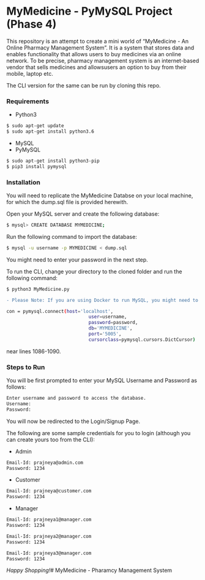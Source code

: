 # MyMedicine - PyMySQL Project (Phase 4)

This repository is an attempt to create a mini world of “MyMedicine - An Online Pharmacy Management System”.  It is a system that stores data and enables functionality that allows users to buy medicines via an online network.  To be precise, pharmacy management system is an internet-based vendor that sells medicines and allowsusers an option to buy from their mobile, laptop etc. 

The CLI version for the same can be run by cloning this repo.

### Requirements

* Python3
```sh
$ sudo apt-get update
$ sudo apt-get install python3.6
```
* MySQL
* PyMySQL
```sh
$ sudo apt-get install python3-pip
$ pip3 install pymysql
```

### Installation

You will need to replicate the MyMedicine Databse on your local machine, for which the dump.sql file is provided herewith.

Open your MySQL server and create the following database:

```sh
$ mysql> CREATE DATABASE MYMEDICINE;
```

Run the following command to import the database:

```sh
$ mysql -u username -p MYMEDICINE < dump.sql
```

You might need to enter your password in the next step.

To run the CLI, change your directory to the cloned folder and run the following command:

```sh
$ python3 MyMedicine.py
```

``` diff
- Please Note: If you are using Docker to run MySQL, you might need to first change your port to 5005 (or the port you use) by replacing the following lines for connecting the database in the MyMedicine.py file: 
```

```sh
con = pymysql.connect(host='localhost',
                              user=username,
                              password=password,
                              db='MYMEDICINE',
                              port='5005',
                              cursorclass=pymysql.cursors.DictCursor)
```

near lines 1086-1090.

### Steps to Run

You will be first prompted to enter your MySQL Username and Password as follows:

```sh
Enter username and password to access the database.
Username: 
Password:
```

You will now be redirected to the Login/Signup Page.

The following are some sample credentials for you to login (although you can create yours too from the CLI):

* Admin
```sh
Email-Id: prajneya@admin.com 
Password: 1234
```
* Customer
```sh
Email-Id: prajneya@customer.com 
Password: 1234
```
* Manager
```sh
Email-Id: prajneya1@manager.com 
Password: 1234
```
```sh
Email-Id: prajneya2@manager.com 
Password: 1234
```
```sh
Email-Id: prajneya3@manager.com 
Password: 1234
```
*Happy Shopping!*# MyMedicine - Pharamcy Management System
